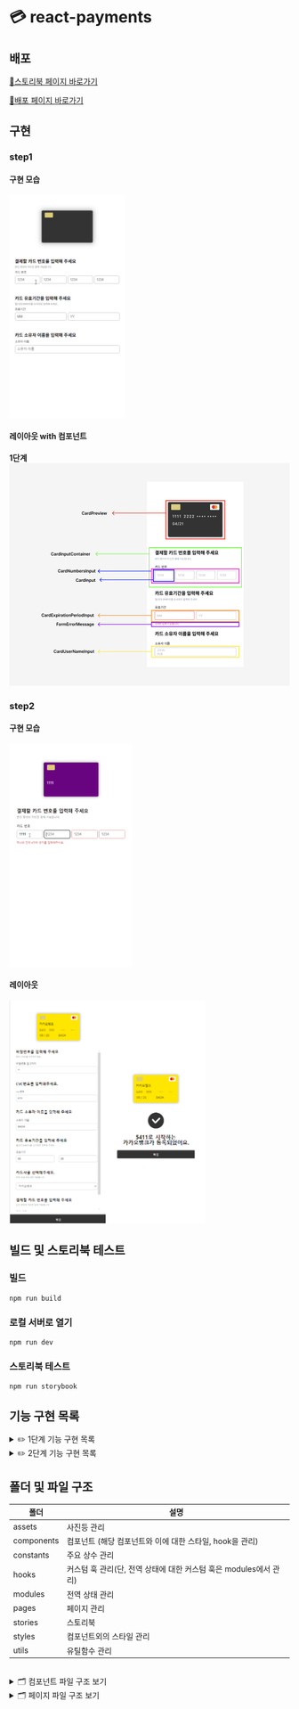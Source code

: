 # 💳 react-payments

## 배포

[🌟스토리북 페이지 바로가기](https://6620c65c99e8a4a3cde004a4-cumpnlibwt.chromatic.com/)

[🌟배포 페이지 바로가기](https://badahertz52.github.io/react-payments/dist/)

## 구현

### step1

#### 구현 모습

<img  src="./readmeImages/step1.gif" height="400px" alt="step1 구현 모습"/>

#### 레이아웃 with 컴포넌트

**1단계**
<img src="./readmeImages/step1_layout.png"  height="400px"  alt="step1 레이아웃">

### step2

#### 구현 모습

<img src="./readmeImages/step2.gif" height="400px" alt="step2 구현 모습"/>

#### 레이아웃

<img  src="./readmeImages/step2_layout.png" height="400px" alt="step2 레이아웃"/>

## 빌드 및 스토리북 테스트

### 빌드

```dash
npm run build
```

### 로컬 서버로 열기

```dash
npm run dev
```

### 스토리북 테스트

```dash
npm run storybook
```

## 기능 구현 목록

 <details>
  <summary> ✏️ 1단계 기능 구현 목록</summary>
  <div markdown="1">

### 카드 번호

- [x] 입력란에 카드 번호 입력
- [x] 입력값에 대한 유효성 검사
  - 유효성 검사
    - 16자리 (하나의 input에 4개의 숫자)
    - type: 0-9 정수
- [x] 유효성 검사 fail 시, 오류 메세지 보여줌
- [x] 유효성 검사 통과 시 카드 구별
  - 4로 시작 visa, 51~55로 시작하면 마스터카드, 그 외는 기타
- [x] 카드 상태 업데이트

### 유효기간

- [x] 입력란에 월/연도 번호 입력
- [x] 입력란에 대한 유효성 검사
  - 유효성 검사
    - 월에 대한 입력값: 01-12
    - 연도에 대한 입력값: 정수 2자리
    - 사용 가능한 카드 유효 기간 : 이번달부터 인것만 유효하게
- [x] 유효성 검사 fail 시, 오류 메세지 보여줌
- [x] 유효성 검사 통과 시 카드 상태 업데이트

### 소유자 이름

- [x] 입력란에 이름 입력
- [x] 입력란에 대한 유효성 검사
  - 유효성 검사
    - 영어 소문자/대문자, 공백
    - 최소 1자 최대 100자
- [x] 유효성 검사 fail 시, 오류 메세지 보여줌
- [x] 유효성 통과 시, 소문자는 대문자로 변경 후 카드 상태 업데이트
  </div>
</details>

<details>
  <summary> ✏️ 2단계 기능 구현 목록</summary>
  <div markdown="1">

### 입력 필드

- [x] 카드 정보 필드 동적 구현: 카드 정보 입력 과정에 따라 컴포넌트 순차적으로 보여준다
  - [x] 필드 오픈 후, 이전 단계 필드에 대한 수정이 이루어져도 오픈된 필드 상태를 유지한다.

### 카드 선택

- [x] 카드사 선택 :카드 회사에 따라 카드 색, 정보 변경한다.
- [x] 카드사 select 선택 후, 옵션 선택이 이루어지지 않으면 오류 메세지를 보여준다.

### cvg 번호 입력

- [x] 카드 뒷면 보여준다.
- [x] 3자리 숫자만 입력 가능하다.
- [x] 유효하지 않으면 오류 메세지 보여준다.

### 비밀번호

- [x] 2자리 숫자가 아닐 경우 오류 메세지를 보여준다.

### 폼

- [x] 카드 정보가 유효하면 (submit ) 확인 버튼이 화면에 나타나고 활성화 된다
- [x] 사용자가 카드 정보 수정 시, 오류가 나면 확인 버튼을 감춘다.

### 카드 등록 완료 및 네비게이션

- [x] react-router 사용해 등록 페이지와 등록 완표 페이지를 구성한다.
- [x] 등록 시 카드 등록 완료 페이지로 이동한다.
  - 등록 완표 페이지로 이동하기 전에 등록 페이지의 form을 초기화한다.
- [x] 등록 완표 페이지에는 카드 번호, 카드사 포함된 메세지와 확인 버튼을 보여준다.
- [x] 등록 완료 페이지에서 확인 버튼 클릭 시 다시 등록 페이지로 이동한다.

  - cardInfo는 초기화 된다.

    </div>
  </details>

## 폴더 및 파일 구조

| 폴더       | 설명                                                              |
| ---------- | ----------------------------------------------------------------- |
| assets     | 사진등 관리                                                       |
| components | 컴포넌트 (해당 컴포넌트와 이에 대한 스타일, hook을 관리)          |
| constants  | 주요 상수 관리                                                    |
| hooks      | 커스텀 훅 관리(단, 전역 상태에 대한 커스텀 훅은 modules에서 관리) |
| modules    | 전역 상태 관리                                                    |
| pages      | 페이지 관리                                                       |
| stories    | 스토리북                                                          |
| styles     | 컴포넌트외의 스타일 관리                                          |
| utils      | 유틸함수 관리                                                     |

<br/>
<details>
  <summary> 🗂️ 컴포넌트  파일 구조 보기</summary>
  <div markdown="1">
  
```
📦components
 ┣ 📂CardBackImg
 ┃ ┣ 📜index.tsx
 ┃ ┗ 📜style.module.css
 ┣ 📂CardCompanySelect
 ┃ ┗ 📜index.tsx
 ┣ 📂CardCVCInput
 ┃ ┣ 📜index.tsx
 ┃ ┗ 📜style.module.css
 ┣ 📂CardExpirationPeriodInput
 ┃ ┣ 📜index.tsx
 ┃ ┗ 📜style.module.css
 ┣ 📂CardForm
 ┃ ┣ 📜index.tsx
 ┃ ┗ 📜style.module.css
 ┣ 📂CardFrontImg
 ┃ ┣ 📜index.tsx
 ┃ ┗ 📜style.module.css
 ┣ 📂CardInputSection
 ┃ ┣ 📜index.tsx
 ┃ ┗ 📜style.module.css
 ┣ 📂CardNumbersInput
 ┃ ┣ 📜index.tsx
 ┃ ┗ 📜style.module.css
 ┣ 📂CardPasswordInput
 ┃ ┣ 📜index.tsx
 ┃ ┗ 📜style.module.css
 ┣ 📂CardPreview
 ┃ ┣ 📜index.tsx
 ┃ ┗ 📜style.module.css
 ┣ 📂CardUserNameInput
 ┃ ┣ 📜index.tsx
 ┃ ┗ 📜style.module.css
 ┣ 📂ErrorMessage
 ┃ ┣ 📜index.tsx
 ┃ ┗ 📜style.module.css
 ┣ 📂Input
 ┃ ┣ 📜index.tsx
 ┃ ┗ 📜style.module.css
 ┣ 📂Layout
 ┃ ┣ 📜index.tsx
 ┃ ┗ 📜style.module.css
 ┣ 📂Select
 ┃ ┣ 📜index.tsx
 ┃ ┗ 📜style.module.css
 ┗ 📜index.ts
```
  
  </div>
</details>

<details>
  <summary>🗂️ 페이지 파일 구조 보기</summary>
  <div markdown="1">
  
```
📦pages
 ┣ 📂CardEnrollmentConfirmation
 ┃ ┣ 📜index.tsx
 ┃ ┗ 📜style.module.css
 ┣ 📂CardEnrollmentPage
 ┃ ┗ 📜index.tsx
 ┣ 📂Home
 ┃ ┣ 📜index.tsx
 ┃ ┗ 📜style.module.css
 ┗ 📜index.tsx
```
  
  </div>
</details>
